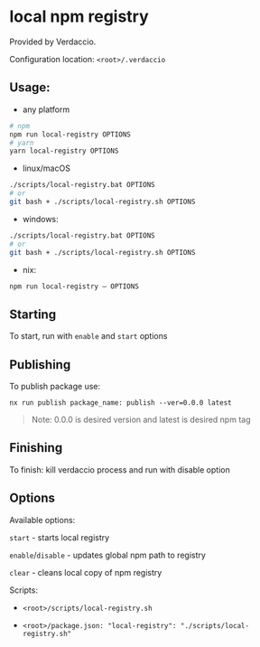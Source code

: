 # local npm registry

Provided by Verdaccio.

Configuration location: `<root>/.verdaccio`

## Usage:

- any platform

```bash
# npm
npm run local-registry OPTIONS
# yarn
yarn local-registry OPTIONS
```

- linux/macOS

```bash
./scripts/local-registry.bat OPTIONS
# or
git bash + ./scripts/local-registry.sh OPTIONS
```

- windows:

```bash
./scripts/local-registry.bat OPTIONS
# or
git bash + ./scripts/local-registry.sh OPTIONS
```

- nix:

```bash
npm run local-registry — OPTIONS
```

## Starting

To start, run with `enable` and `start` options

## Publishing

To publish package use:

`nx run publish package_name: publish --ver=0.0.0 latest`

> Note: 0.0.0 is desired version and latest is desired npm tag

## Finishing

To finish: kill verdaccio process and run with disable option

## Options

Available options:

`start` - starts local registry

`enable`/`disable` - updates global npm path to registry

`clear` - cleans local copy of npm registry

Scripts:

- `<root>/scripts/local-registry.sh`

- `<root>/package.json: "local-registry": "./scripts/local-registry.sh"`
